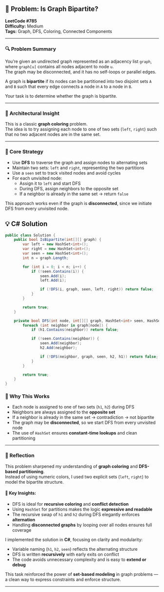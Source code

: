 ## 🧠 Problem: Is Graph Bipartite?  
**LeetCode #785**  
**Difficulty:** Medium  
**Tags:** Graph, DFS, Coloring, Connected Components

---

### 🔍 Problem Summary  
You’re given an undirected graph represented as an adjacency list `graph`, where `graph[u]` contains all nodes adjacent to node `u`.  
The graph may be disconnected, and it has no self-loops or parallel edges.

A graph is **bipartite** if its nodes can be partitioned into two disjoint sets `A` and `B` such that every edge connects a node in `A` to a node in `B`.

Your task is to determine whether the graph is bipartite.

---

### 🧱 Architectural Insight  
This is a classic **graph coloring** problem.  
The idea is to try assigning each node to one of two sets (`left`, `right`) such that no two adjacent nodes are in the same set.

---

### 🔧 Core Strategy

- Use **DFS** to traverse the graph and assign nodes to alternating sets  
- Maintain two sets: `left` and `right`, representing the two partitions  
- Use a `seen` set to track visited nodes and avoid cycles  
- For each unvisited node:
  - Assign it to `left` and start DFS  
  - During DFS, assign neighbors to the opposite set  
  - If a neighbor is already in the same set → return `false`

This approach works even if the graph is **disconnected**, since we initiate DFS from every unvisited node.

## 💡 C# Solution
```csharp
public class Solution {
    public bool IsBipartite(int[][] graph) {
        var left = new HashSet<int>();
        var right = new HashSet<int>();
        var seen = new HashSet<int>();
        int n = graph.Length;

        for (int i = 0; i < n; i++) {
            if (!seen.Contains(i)) {
                seen.Add(i);
                left.Add(i);

                if (!DFS(i, graph, seen, left, right)) return false;
            }
        }

        return true;
    }

    private bool DFS(int node, int[][] graph, HashSet<int> seen, HashSet<int> h1, HashSet<int> h2) {
        foreach (int neighbor in graph[node]) {
            if (h1.Contains(neighbor)) return false;

            if (!seen.Contains(neighbor)) {
                seen.Add(neighbor);
                h2.Add(neighbor);

                if (!DFS(neighbor, graph, seen, h2, h1)) return false;
            }
        }

        return true;
    }
}
```

### 📐 Why This Works

- Each node is assigned to one of two sets (`h1`, `h2`) during DFS  
- Neighbors are always assigned to the **opposite set**  
- If a neighbor is already in the same set → contradiction → not bipartite  
- The graph may be **disconnected**, so we start DFS from every unvisited node  
- The use of `HashSet` ensures **constant-time lookups** and clean partitioning

---

### 🧭 Reflection

This problem sharpened my understanding of **graph coloring** and **DFS-based partitioning**.  
Instead of using numeric colors, I used two explicit sets (`left`, `right`) to model the bipartite structure.

#### 🔑 Key Insights:
- DFS is ideal for **recursive coloring** and **conflict detection**  
- Using `HashSet` for partitions makes the logic **expressive and readable**  
- The recursive swap of `h1` and `h2` during DFS elegantly enforces **alternation**  
- Handling **disconnected graphs** by looping over all nodes ensures full coverage

I implemented the solution in **C#**, focusing on clarity and modularity:
- Variable naming (`h1`, `h2`, `seen`) reflects the alternating structure  
- DFS is written **recursively** with early exits on conflict  
- The code avoids unnecessary complexity and is easy to **extend or debug**

This task reinforced the power of **set-based modeling** in graph problems — a clean way to express constraints and enforce structure.


---
